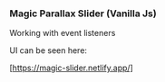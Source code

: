### Magic Parallax Slider (Vanilla Js) ###

Working with event listeners

UI can be seen here:

[https://magic-slider.netlify.app/]